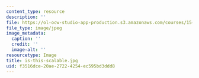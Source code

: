 ```yaml
---
content_type: resource
description: ''
file: https://ol-ocw-studio-app-production.s3.amazonaws.com/courses/15-960-new-executive-thinking-social-impact-technology-projects-fall-2017-spring-2018/f3516dce20ae27224254ec595bd3ddd8_is-this-scalable.jpg
file_type: image/jpeg
image_metadata:
  caption: ''
  credit: ''
  image-alt: ''
resourcetype: Image
title: is-this-scalable.jpg
uid: f3516dce-20ae-2722-4254-ec595bd3ddd8
---
```

